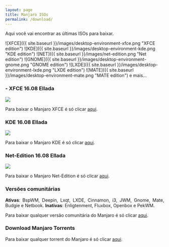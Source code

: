 ```yaml
---
layout: page
title: Manjaro ISOs
permalink: /download/
---
```


<p style="text-align: justify;">Aqui você vai encontrar as últimas ISOs para baixar.</p>

 ![XFCE]({{ site.baseurl }}/images/desktop-environment-xfce.png "XFCE edition")
 ![KDE]({{ site.baseurl }}/images/desktop-environment-kde.png "KDE edition")
 ![NET]({{ site.baseurl }}/images/net-edition.png "Net edition")
 ![GNOME]({{ site.baseurl }}/images/desktop-environment-gnome.png "GNOME edition")
 ![LXDE]({{ site.baseurl }}/images/desktop-environment-lxde.png "LXDE edition")
 ![MATE]({{ site.baseurl }}/images/desktop-environment-mate.png "MATE edition")
e mais...

### - XFCE 16.08 Ellada

<img src="http://wstaw.org/m/2016/09/02/manjaro-xfce.png">

Para baixar o Manjaro XFCE é só clicar [aqui](https://manjaro.org/get-manjaro/). 

### KDE 16.08 Ellada

<img src="http://wstaw.org/m/2016/09/02/manjaro-kde.png">

Para baixar o Manjaro KDE é só clicar [aqui](https://manjaro.org/get-manjaro/).

### Net-Edition 16.08 Ellada

<img src="http://wstaw.org/m/2016/09/02/manjaro-net.png">

Para baixar o Manjaro Net-Edition é só clicar [aqui](https://manjaro.org/get-manjaro/).

### Versões comunitárias

<p style="text-align: justify;"><strong>Ativas</strong>: BspWM, Deepin, Lxqt, LXDE, Cinnamon, i3, JWM, Gnome, Mate, Budgie e Netbook. <strong>Inativas</strong>: Enligtenment, Fluxbox, Openbox e PekWM. </p>

Para baixar qualquer versão comunitária do Manjaro é só clicar [aqui](https://sourceforge.net/projects/manjarolinux/files/community/).

### Download Manjaro Torrents

Para baixar qualquer torrent do Manjaro é só clicar [aqui](https://sourceforge.net/projects/manjarotorrents/).

